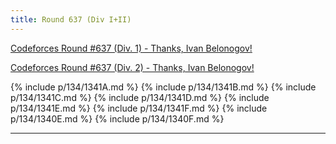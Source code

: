 ```yaml
---
title: Round 637 (Div I+II)
---
```


[Codeforces Round #637 (Div. 1) - Thanks, Ivan Belonogov!](https://codeforces.com/contest/1340)

[Codeforces Round #637 (Div. 2) - Thanks, Ivan Belonogov!](https://codeforces.com/contest/1341)

{% include p/134/1341A.md %}
{% include p/134/1341B.md %}
{% include p/134/1341C.md %}
{% include p/134/1341D.md %}
{% include p/134/1341E.md %}
{% include p/134/1341F.md %}
{% include p/134/1340E.md %}
{% include p/134/1340F.md %}
* * *

<object data='notes/R-637.pdf' width='1000' height='1000' type='application/pdf'/>
